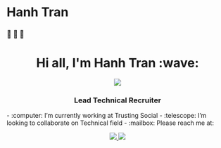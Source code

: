 # Hanh Tran
### :unicorn: :unicorn: :unicorn:
<h1 align="center">Hi all, I'm Hanh Tran :wave: </h1>
<p align="center"><img src="https://img.icons8.com/color/48/000000/vietnam-circular.png"/></p>
<h3 align="center"> Lead Technical Recruiter </h3>
- :computer: I’m currently working at Trusting Social
- :telescope: I’m looking to collaborate on Technical field
- :mailbox: Please reach me at:
<p align="center">
  <a href="https://www.linkedin.com/in/hanh-tran-hoang/" target="_blank">
    <img src="https://img.icons8.com/fluent/48/000000/linkedin.png"/>
  </a>
  <a href="mailto: hoanghanh.tran1510@gmail.com" alt="Email">
    <img src="https://img.icons8.com/fluent/48/000000/mailing.png"/>
  </a>
</p>
